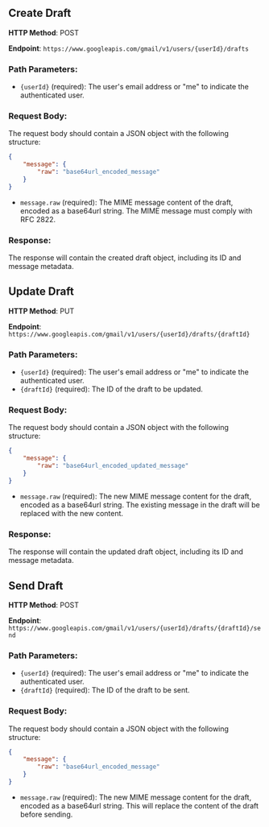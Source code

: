 ## Create Draft

**HTTP Method**: POST

**Endpoint**: `https://www.googleapis.com/gmail/v1/users/{userId}/drafts`

### Path Parameters:

- `{userId}` (required): The user's email address or "me" to indicate the authenticated user.

### Request Body:

The request body should contain a JSON object with the following structure:

```json
{
    "message": {
        "raw": "base64url_encoded_message"
    }
}
```

- `message.raw` (required): The MIME message content of the draft, encoded as a base64url string. The MIME message must comply with RFC 2822.

### Response:

The response will contain the created draft object, including its ID and message metadata.

## Update Draft

**HTTP Method**: PUT

**Endpoint**: `https://www.googleapis.com/gmail/v1/users/{userId}/drafts/{draftId}`

### Path Parameters:

- `{userId}` (required): The user's email address or "me" to indicate the authenticated user.
- `{draftId}` (required): The ID of the draft to be updated.

### Request Body:

The request body should contain a JSON object with the following structure:

```json
{
    "message": {
        "raw": "base64url_encoded_updated_message"
    }
}
```

- `message.raw` (required): The new MIME message content for the draft, encoded as a base64url string. The existing message in the draft will be replaced with the new content.

### Response:

The response will contain the updated draft object, including its ID and message metadata.

## Send Draft

**HTTP Method**: POST

**Endpoint**: `https://www.googleapis.com/gmail/v1/users/{userId}/drafts/{draftId}/send`

### Path Parameters:

- `{userId}` (required): The user's email address or "me" to indicate the authenticated user.
- `{draftId}` (required): The ID of the draft to be sent.

### Request Body:

The request body should contain a JSON object with the following structure:

```json
{
    "message": {
        "raw": "base64url_encoded_message"
    }
}
```

- `message.raw` (required): The new MIME message content for the draft, encoded as a base64url string. This will replace the content of the draft before sending.

